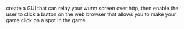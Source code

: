 

create a GUI that can relay your wurm screen over http, then enable the user to click a button on the web browser that allows you to make your game click on a spot in the game
